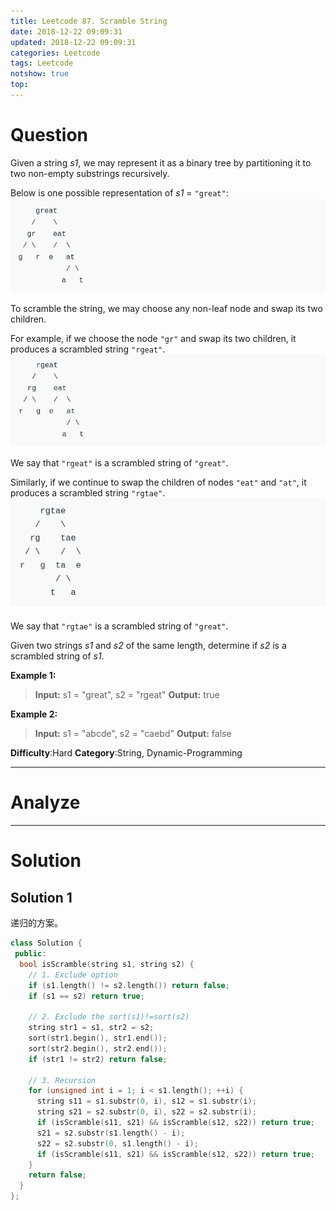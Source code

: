 ```yaml
---
title: Leetcode 87. Scramble String
date: 2018-12-22 09:09:31
updated: 2018-12-22 09:09:31
categories: Leetcode
tags: Leetcode
notshow: true
top:
---
```


# Question

Given a string  _s1_, we may represent it as a binary tree by partitioning it to two non-empty substrings recursively.

Below is one possible representation of  _s1_  =  `"great"`:
![](/images/in-post/2018-12-22-Leetcode-87-Scramble-String/2018-12-22-23-12-04.png)

To scramble the string, we may choose any non-leaf node and swap its two children.

For example, if we choose the node  `"gr"`  and swap its two children, it produces a scrambled string  `"rgeat"`.
![](/images/in-post/2018-12-22-Leetcode-87-Scramble-String/2018-12-22-23-12-35.png)

We say that  `"rgeat"`  is a scrambled string of  `"great"`.

Similarly, if we continue to swap the children of nodes  `"eat"`  and  `"at"`, it produces a scrambled string  `"rgtae"`.
![](/images/in-post/2018-12-22-Leetcode-87-Scramble-String/2018-12-22-23-12-55.png)

We say that  `"rgtae"`  is a scrambled string of  `"great"`.

Given two strings  _s1_  and  _s2_  of the same length, determine if  _s2_  is a scrambled string of  _s1_.

**Example 1:**

> **Input:** s1 = "great", s2 = "rgeat"
> **Output:** true

**Example 2:**

> **Input:** s1 = "abcde", s2 = "caebd"
> **Output:** false

**Difficulty**:Hard
**Category**:String, Dynamic-Programming

<!-- more -->

------------

# Analyze

------------

# Solution

## Solution 1

递归的方案。

```cpp
class Solution {
 public:
  bool isScramble(string s1, string s2) {
    // 1. Exclude option
    if (s1.length() != s2.length()) return false;
    if (s1 == s2) return true;

    // 2. Exclude the sort(s1)!=sort(s2)
    string str1 = s1, str2 = s2;
    sort(str1.begin(), str1.end());
    sort(str2.begin(), str2.end());
    if (str1 != str2) return false;

    // 3. Recursion
    for (unsigned int i = 1; i < s1.length(); ++i) {
      string s11 = s1.substr(0, i), s12 = s1.substr(i);
      string s21 = s2.substr(0, i), s22 = s2.substr(i);
      if (isScramble(s11, s21) && isScramble(s12, s22)) return true;
      s21 = s2.substr(s1.length() - i);
      s22 = s2.substr(0, s1.length() - i);
      if (isScramble(s11, s21) && isScramble(s12, s22)) return true;
    }
    return false;
  }
};
```

<!-- TODO:使用动态方案的方式来完成 -->